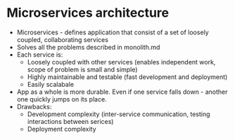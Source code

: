 # Microservices architecture

* Microservices - defines application that consist of a set of loosely coupled, collaborating services
* Solves all the problems described in monolith.md
* Each service is:
	* Loosely coupled with other services (enables independent work, scope of problem is small and simple)
	* Highly maintainable and testable (fast development and deployment)
	* Easily scalabale
* App as a whole is more durable. Even if one service falls down - another one quickly jumps on its place.
* Drawbacks:
	* Development complexity (inter-service communication, testing interactions between serices)
	* Deployment complexity 
